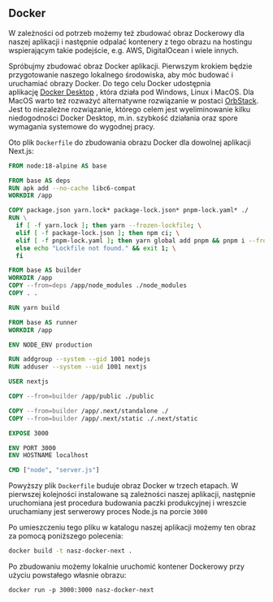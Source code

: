 
## Docker

W zależności od potrzeb możemy też zbudować obraz Dockerowy dla naszej aplikacji i następnie odpalać kontenery z tego obrazu na hostingu wspierającym takie podejście, e.g. AWS, DigitalOcean i wiele innych.

Spróbujmy zbudować obraz Docker aplikacji. Pierwszym krokiem będzie przygotowanie naszego lokalnego środowiska, aby móc budować i uruchamiać obrazy Docker. Do tego celu Docker udostępnia aplikację [Docker Desktop](https://www.docker.com/products/docker-desktop/) , która działa pod Windows, Linux i MacOS. Dla MacOS warto też rozważyć alternatywne rozwiązanie w postaci [OrbStack](https://orbstack.dev/). Jest to niezależne rozwiązanie, którego celem jest wyeliminowanie kilku niedogodności Docker Desktop, m.in. szybkość działania oraz spore wymagania systemowe do wygodnej pracy.

Oto plik `Dockerfile` do zbudowania obrazu Docker dla dowolnej aplikacji Next.js:

```dockerfile
FROM node:18-alpine AS base

FROM base AS deps
RUN apk add --no-cache libc6-compat
WORKDIR /app

COPY package.json yarn.lock* package-lock.json* pnpm-lock.yaml* ./
RUN \
  if [ -f yarn.lock ]; then yarn --frozen-lockfile; \
  elif [ -f package-lock.json ]; then npm ci; \
  elif [ -f pnpm-lock.yaml ]; then yarn global add pnpm && pnpm i --frozen-lockfile; \
  else echo "Lockfile not found." && exit 1; \
  fi

FROM base AS builder
WORKDIR /app
COPY --from=deps /app/node_modules ./node_modules
COPY . .

RUN yarn build

FROM base AS runner
WORKDIR /app

ENV NODE_ENV production

RUN addgroup --system --gid 1001 nodejs
RUN adduser --system --uid 1001 nextjs

USER nextjs

COPY --from=builder /app/public ./public

COPY --from=builder /app/.next/standalone ./
COPY --from=builder /app/.next/static ./.next/static

EXPOSE 3000

ENV PORT 3000
ENV HOSTNAME localhost

CMD ["node", "server.js"]


```

Powyższy plik `Dockerfile` buduje obraz Docker w trzech etapach. W pierwszej kolejności instalowane są zależności naszej aplikacji, następnie uruchomiana jest procedura budowania paczki produkcyjnej i wreszcie uruchamiany jest serwerowy proces Node.js na porcie `3000`

Po umieszczeniu tego pliku w katalogu naszej aplikacji możemy ten obraz za pomocą poniższego polecenia:

```bash
docker build -t nasz-docker-next .
```

Po zbudowaniu możemy lokalnie uruchomić kontener Dockerowy przy użyciu powstałego własnie obrazu:

```
docker run -p 3000:3000 nasz-docker-next
```



























